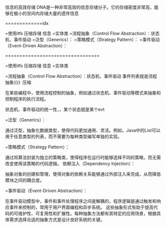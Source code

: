 


信息的高效存储
DNA是一种非常高效的信息存储分子。它的存储密度非常高，能够在极小的空间内存储大量的遗传信息


=============idx

=使用itfs 压缩存储 信息
=实体类
=流程抽象（Control Flow Abstraction）：状态机、事件驱动
=泛型（Generics）：
=策略模式（Strategy Pattern）：
=事件驱动（Event-Driven Abstraction）：

=================================

=使用itfs 压缩存储 信息
=实体类  


=流程抽象（Control Flow Abstraction）：状态机、事件驱动
事件列表就是流程抽象》》》压缩 

在某些编程中，使用流程控制的抽象，例如通过状态机、事件驱动等模式来抽象和控制程序的执行流程。

状态机、事件驱动的统一性，，某个状态就是某个evt


=泛型（Generics）：

通过泛型，抽象化数据类型，使得代码更加通用、灵活。例如，Java中的List<T>可以用于任意类型的列表，而不需要为每种类型编写单独的实现。


=策略模式（Strategy Pattern）：

通过将算法封装为独立的策略类，使得程序在运行时能够选择不同的策略，而无需改变使用该策略的代码逻辑。
依赖注入（Dependency Injection）：

抽象对象的创建和管理，使得对象的依赖关系能够通过外部注入来完成，从而降低模块之间的耦合度。



=事件驱动（Event-Driven Abstraction）：

在事件驱动模型中，事件和事件处理程序之间是解耦的，程序逻辑是通过触发和响应事件来控制的，常用于用户界面编程和异步系统。
这些抽象形式有助于提高代码的可维护性、可复用性和扩展性。每种抽象方法都有其特定的应用场景，根据具体需求选择合适的抽象方式是设计良好系统的关键。